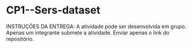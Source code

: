 # CP1--Sers-dataset

INSTRUÇÕES DA ENTREGA:
A atividade pode ser desenvolvida em grupo.
Apenas um integrante submete a atividade.
Enviar apenas o link do repositório.
